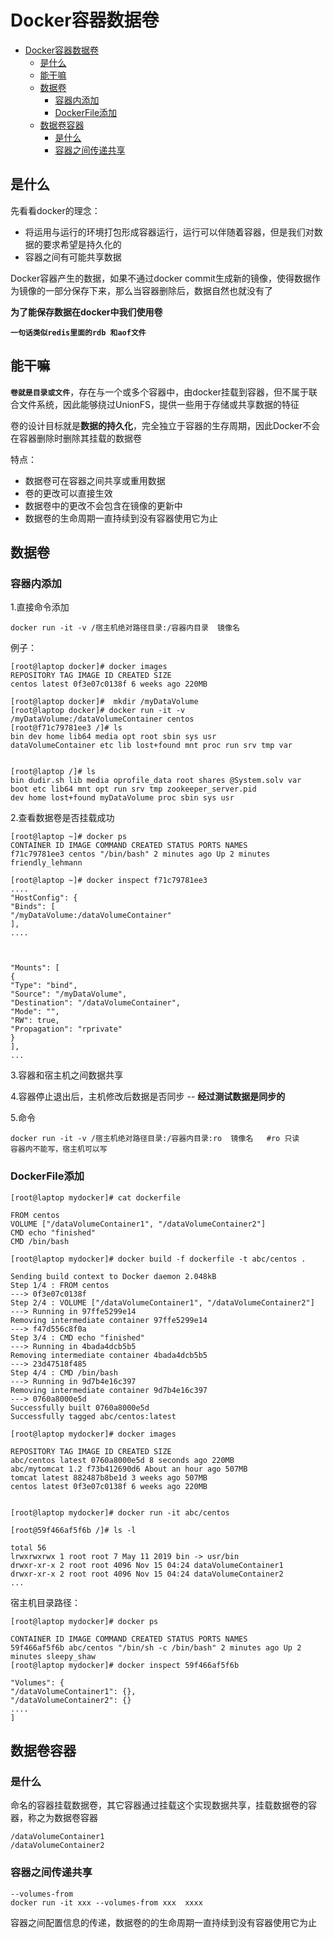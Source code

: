 # Docker容器数据卷

<!-- TOC -->

- [Docker容器数据卷](#docker容器数据卷)
    - [是什么](#是什么)
    - [能干嘛](#能干嘛)
    - [数据卷](#数据卷)
        - [容器内添加](#容器内添加)
        - [DockerFile添加](#dockerfile添加)
    - [数据卷容器](#数据卷容器)
        - [是什么](#是什么-1)
        - [容器之间传递共享](#容器之间传递共享)

<!-- /TOC -->

## 是什么

先看看docker的理念：

* 将运用与运行的环境打包形成容器运行，运行可以伴随着容器，但是我们对数据的要求希望是持久化的
*  容器之间有可能共享数据


Docker容器产生的数据，如果不通过docker commit生成新的镜像，使得数据作为镜像的一部分保存下来，那么当容器删除后，数据自然也就没有了

**为了能保存数据在docker中我们使用卷**

**`一句话类似redis里面的rdb 和aof文件`**


## 能干嘛

**`卷就是目录或文件`**，存在与一个或多个容器中，由docker挂载到容器，但不属于联合文件系统，因此能够绕过UnionFS，提供一些用于存储或共享数据的特征

卷的设计目标就是**数据的持久化**，完全独立于容器的生存周期，因此Docker不会在容器删除时删除其挂载的数据卷

特点：
* 数据卷可在容器之间共享或重用数据
* 卷的更改可以直接生效
* 数据卷中的更改不会包含在镜像的更新中
* 数据卷的生命周期一直持续到没有容器使用它为止


## 数据卷

### 容器内添加

1.直接命令添加

```
docker run -it -v /宿主机绝对路径目录:/容器内目录  镜像名
```

例子：
```
[root@laptop docker]# docker images
REPOSITORY TAG IMAGE ID CREATED SIZE
centos latest 0f3e07c0138f 6 weeks ago 220MB

[root@laptop docker]#  mkdir /myDataVolume
[root@laptop docker]# docker run -it -v /myDataVolume:/dataVolumeContainer centos
[root@f71c79781ee3 /]# ls
bin dev home lib64 media opt root sbin sys usr
dataVolumeContainer etc lib lost+found mnt proc run srv tmp var


[root@laptop /]# ls
bin dudir.sh lib media oprofile_data root shares @System.solv var
boot etc lib64 mnt opt run srv tmp zookeeper_server.pid
dev home lost+found myDataVolume proc sbin sys usr
```


2.查看数据卷是否挂载成功

```
[root@laptop ~]# docker ps
CONTAINER ID IMAGE COMMAND CREATED STATUS PORTS NAMES
f71c79781ee3 centos "/bin/bash" 2 minutes ago Up 2 minutes friendly_lehmann

[root@laptop ~]# docker inspect f71c79781ee3
....
"HostConfig": {
"Binds": [
"/myDataVolume:/dataVolumeContainer"
],
....



"Mounts": [
{
"Type": "bind",
"Source": "/myDataVolume",
"Destination": "/dataVolumeContainer",
"Mode": "",
"RW": true,
"Propagation": "rprivate"
}
],
...
```



3.容器和宿主机之间数据共享

4.容器停止退出后，主机修改后数据是否同步  -- **经过测试数据是同步的**

5.命令

```
docker run -it -v /宿主机绝对路径目录:/容器内目录:ro  镜像名   #ro 只读
容器内不能写，宿主机可以写
```




### DockerFile添加

```
[root@laptop mydocker]# cat dockerfile

FROM centos
VOLUME ["/dataVolumeContainer1", "/dataVolumeContainer2"]
CMD echo "finished"
CMD /bin/bash
```

```
[root@laptop mydocker]# docker build -f dockerfile -t abc/centos .

Sending build context to Docker daemon 2.048kB
Step 1/4 : FROM centos
---> 0f3e07c0138f
Step 2/4 : VOLUME ["/dataVolumeContainer1", "/dataVolumeContainer2"]
---> Running in 97ffe5299e14
Removing intermediate container 97ffe5299e14
---> f47d556c8f0a
Step 3/4 : CMD echo "finished"
---> Running in 4bada4dcb5b5
Removing intermediate container 4bada4dcb5b5
---> 23d47518f485
Step 4/4 : CMD /bin/bash
---> Running in 9d7b4e16c397
Removing intermediate container 9d7b4e16c397
---> 0760a8000e5d
Successfully built 0760a8000e5d
Successfully tagged abc/centos:latest
```
```
[root@laptop mydocker]# docker images

REPOSITORY TAG IMAGE ID CREATED SIZE
abc/centos latest 0760a8000e5d 8 seconds ago 220MB
abc/mytomcat 1.2 f73b412690d6 About an hour ago 507MB
tomcat latest 882487b8be1d 3 weeks ago 507MB
centos latest 0f3e07c0138f 6 weeks ago 220MB


[root@laptop mydocker]# docker run -it abc/centos

[root@59f466af5f6b /]# ls -l

total 56
lrwxrwxrwx 1 root root 7 May 11 2019 bin -> usr/bin
drwxr-xr-x 2 root root 4096 Nov 15 04:24 dataVolumeContainer1
drwxr-xr-x 2 root root 4096 Nov 15 04:24 dataVolumeContainer2
...

```


宿主机目录路径：

```
[root@laptop mydocker]# docker ps

CONTAINER ID IMAGE COMMAND CREATED STATUS PORTS NAMES
59f466af5f6b abc/centos "/bin/sh -c /bin/bash" 2 minutes ago Up 2 minutes sleepy_shaw
[root@laptop mydocker]# docker inspect 59f466af5f6b

"Volumes": {
"/dataVolumeContainer1": {},
"/dataVolumeContainer2": {}
....
]

```


## 数据卷容器

### 是什么

命名的容器挂载数据卷，其它容器通过挂载这个实现数据共享，挂载数据卷的容器，称之为数据卷容器

```
/dataVolumeContainer1
/dataVolumeContainer2
```

### 容器之间传递共享

```
--volumes-from
docker run -it xxx --volumes-from xxx  xxxx
```

容器之间配置信息的传递，数据卷的的生命周期一直持续到没有容器使用它为止



